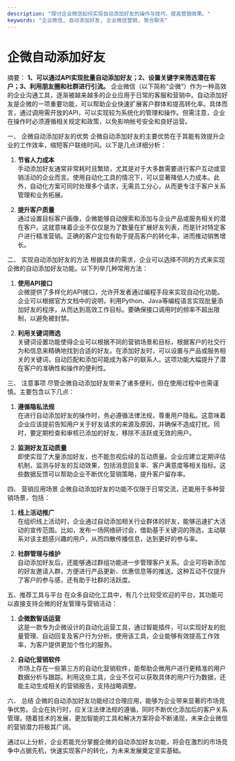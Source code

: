 ```yaml
---
description: "探讨企业微信如何实现自动添加好友的操作与技巧，提高营销效果。"
keywords: "企业微信, 自动添加好友, 企业微信营销, 聚合聊天"
---
```

# 企微自动添加好友

摘要： 
**1、可以通过API实现批量自动添加好友；2、设置关键字来筛选潜在客户；3、利用朋友圈和社群进行引流。** 企业微信（以下简称“企微”）作为一种高效的企业沟通工具，逐渐被越来越多的企业应用于日常的客服和营销中。自动添加好友是企微的一项重要功能，可以帮助企业快速扩展客户群体和提高转化率。具体而言，通过调用需开放的API，可以实现较为系统化的管理和操作。但需注意，企业在操作时必须遵循相关规定和政策，以免影响帐号安全和良好运营。

一、 企微自动添加好友的优势
企微自动添加好友的主要优势在于其能有效提升企业的工作效率，缩短客户联络时间。以下是几点详细分析：

1. **节省人力成本**  
手动添加好友通常非常耗时且繁琐，尤其是对于大多数需要进行客户互动或营销活动的企业而言。使用自动化工具的情况下，可以显著降低人力成本。此外，自动化方案可同时处理多个请求，无需员工分心，从而更专注于客户关系管理和业务拓展。

2. **提升客户质量**  
通过设置目标客户画像，企微能够自动搜索和添加与企业产品或服务相关的潜在客户。这就意味着企业不仅仅是为了数量在扩展好友列表，而是针对特定客户进行精准营销。正确的客户定位有助于提高客户的转化率，进而推动销售增长。

二、 实现自动添加好友的方法
根据具体的需求，企业可以选择不同的方式来实现企微的自动添加好友功能。以下列举几种常用方法：

1. **使用API接口**  
企微提供了多样化的API接口，允许开发者通过编程手段来实现自动化功能。企业可以根据官方文档中的说明，利用Python、Java等编程语言实现批量添加好友的程序，从而达到高效工作目标。要确保接口调用时的频率不超出限制，以避免被封禁。

2. **利用关键词筛选**  
关键词设置功能使得企业可以根据不同的营销场景和目标，根据客户的社交行为和信息来精确地找到合适的好友。在添加好友时，可以设置与产品或服务相关的关键词，自动匹配和添加可能成为客户的联系人。这项功能大幅提升了潜在客户的准确性和操作的便利性。

三、 注意事项
尽管企微自动添加好友带来了诸多便利，但在使用过程中也需谨慎。主要包含以下几点：

1. **遵循隐私法规**  
在进行自动添加好友的操作时，务必遵循法律法规，尊重用户隐私。这意味着企业应该提前告知用户关于好友请求的来源及原因，并确保不造成打扰。同时，要定期检查和审核已添加的好友，移除不活跃或无效的用户。

2. **监测好友互动质量**  
即使实现了大量添加好友，也不能忽视后续的互动质量。企业应建立定期评估机制，监测与好友的互动效果，包括消息回复率、客户满意度等相关指标。这些数据反馈可以帮助企业不断优化营销策略，提升客户留存率。

四、 营销应用场景
企微自动添加好友的功能不仅限于日常交流，还能用于多种营销场景，包括：

1. **线上活动推广**  
在组织线上活动时，企业通过自动添加相关行业群体的好友，能够迅速扩大活动的宣传范围。比如，发布一场网络研讨会，借助基于关键词的筛选，主动联系对该主题感兴趣的用户，从而四散传播信息，达到更好的参与率。

2. **社群管理与维护**  
自动添加好友后，还能够通过群组功能进一步管理客户关系。企业可将新添加的好友邀请入群，方便进行产品更新、优惠信息等的推送。这种互动不仅提升了客户的参与感，还有助于社群的活跃度。

五、推荐工具与平台
在众多自动化工具中，有几个比较受欢迎的平台，其功能可以直接支持企微的好友管理与营销活动：

1. **企微数智话运营**  
这是一款专为企微设计的自动化运营工具，通过智能插件，可以实现好友的批量管理、自动回复及客户行为分析。使用该工具，企业能够有效提高工作效率，为客户提供更加个性化的服务。

2. **自动化营销软件**  
市场上存在一些第三方的自动化营销软件，能帮助企微用户进行更精准的用户数据分析与跟踪。利用这些工具，企业不仅可以获取具体的用户行为数据，还能主动生成相关的营销报告，支持战略调整。

六、 总结
企微的自动添加好友功能经过合理应用，能够为企业带来显著的市场竞争优势。企业在执行时，应关注法律法规的遵循，同时不断优化添加后的客户关系管理。随着技术的发展，更加智能的工具和解决方案将会不断涌现，未来企业微信的营销潜力将极其广阔。

通过以上分析，企业若能充分掌握企微的自动添加好友功能，将会在激烈的市场竞争中占据先机，快速实现客户的转化，为未来发展奠定坚实基础。
